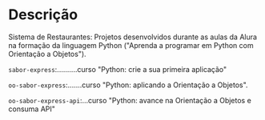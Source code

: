 # Descrição

Sistema de Restaurantes: Projetos desenvolvidos durante as aulas da Alura na formação da linguagem Python ("Aprenda a programar em Python com Orientação a Objetos").

```sabor-express```:..........curso "Python: crie a sua primeira aplicação"

```oo-sabor-express```:.......curso "Python: aplicando a Orientação a Objetos".

```oo-sabor-express-api```:...curso "Python: avance na Orientação a Objetos e consuma API"
